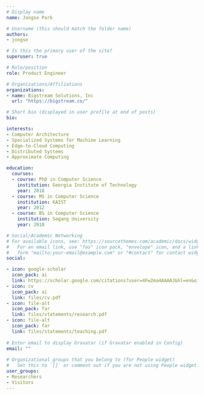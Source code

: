 ```yaml
---
# Display name
name: Jongse Park 

# Username (this should match the folder name)
authors:
- jongse

# Is this the primary user of the site?
superuser: true

# Role/position
role: Product Engineer  

# Organizations/Affiliations
organizations:
- name: Bigstream Solutions, Inc 
  url: "https://bigstream.co/"

# Short bio (displayed in user profile at end of posts)
bio:  

interests:
- Computer Architecture 
- Specialized Systems for Machine Learning 
- Edge-to-Cloud Computing
- Distributed Systems
- Approximate Computing

education:
  courses:
  - course: PhD in Computer Science 
    institution: Georgia Institute of Technology 
    year: 2018
  - course: MS in Computer Science 
    institution: KAIST 
    year: 2012
  - course: BS in Computer Science  
    institution: Sogang University 
    year: 2010

# Social/Academic Networking
# For available icons, see: https://sourcethemes.com/academic/docs/widgets/#icons
#   For an email link, use "fas" icon pack, "envelope" icon, and a link in the
#   form "mailto:your-email@example.com" or "#contact" for contact widget.
social:

- icon: google-scholar
  icon_pack: ai
  link: https://scholar.google.com/citations?user=4Fw2ma4AAAAJ&hl=en&oi=ao 
- icon: cv
  icon_pack: ai
  link: files/cv.pdf
- icon: file-alt
  icon_pack: far
  link: files/statements/research.pdf 
- icon: file-alt
  icon_pack: far
  link: files/statements/teaching.pdf 
  
# Enter email to display Gravatar (if Gravatar enabled in Config)
email: ""
  
# Organizational groups that you belong to (for People widget)
#   Set this to `[]` or comment out if you are not using People widget.  
user_groups:
- Researchers
- Visitors
---
```




